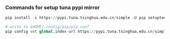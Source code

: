 ### Commands for setup tuna pypi mirror

```python
pip install -i https://pypi.tuna.tsinghua.edu.cn/simple -U pip setuptools wheel

# write to $HOME/.config/pip/pip.conf
pip config set global.index-url https://pypi.tuna.tsinghua.edu.cn/simple
```

